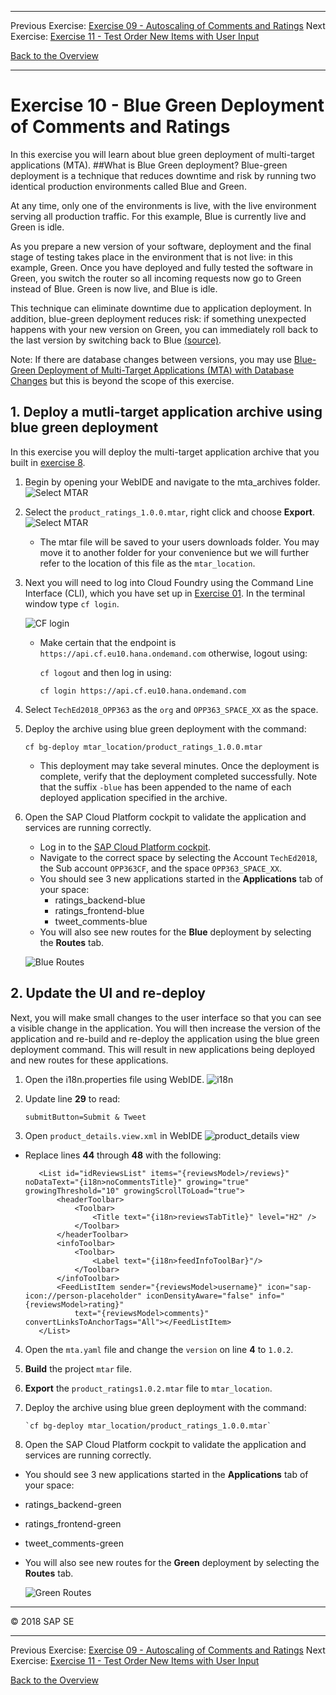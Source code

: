 - - - -
Previous Exercise: [Exercise 09 - Autoscaling of Comments and Ratings](../Exercise-09-Autoscaling-of-Comments-and-Ratings) Next Exercise: [Exercise 11 - Test Order New Items with User Input](../Exercise-11-Test-Order-New-Items-with-User-Input)

[Back to the Overview](../README.md)
- - - -

# Exercise 10 - Blue Green Deployment of Comments and Ratings
In this exercise you will learn about blue green deployment of multi-target applications (MTA). 
##What is Blue Green deployment?
Blue-green deployment is a technique that reduces downtime and risk by running two identical production environments called Blue and Green.

At any time, only one of the environments is live, with the live environment serving all production traffic. For this example, Blue is currently live and Green is idle.

As you prepare a new version of your software, deployment and the final stage of testing takes place in the environment that is not live: in this example, Green. Once you have deployed and fully tested the software in Green, you switch the router so all incoming requests now go to Green instead of Blue. Green is now live, and Blue is idle.

This technique can eliminate downtime due to application deployment. In addition, blue-green deployment reduces risk: if something unexpected happens with your new version on Green, you can immediately roll back to the last version by switching back to Blue [(source)](https://docs.cloudfoundry.org/devguide/deploy-apps/blue-green.html).

Note: If there are database changes between versions, you may use [Blue-Green Deployment of Multi-Target Applications (MTA) with Database Changes](https://help.sap.com/viewer/65de2977205c403bbc107264b8eccf4b/Cloud/en-US/e62731aa735340bfb0c4b7c71b4bf5e7.html) but this is beyond the scope of this exercise.

## 1. Deploy a mutli-target application archive using blue green deployment
 In this exercise you will deploy the multi-target application archive that you built in [exercise 8](../Exercise-08-Tweet-Comments-Backend).  
 1. Begin by opening your WebIDE and navigate to the mta_archives folder. 
 ![Select MTAR](images/ex-10-product_ratings-blue.mtar.jpg)
 
 2. Select the `product_ratings_1.0.0.mtar`, right click and choose **Export**.
 ![Select MTAR](images/ex-10-product_ratings-blue.mtar-export.jpg)
 
    * The mtar file will be saved to your users downloads folder. You may move it to another folder for your convenience but we will further refer to the location of this file as the `mtar_location`.
 
 3. Next you will need to log into Cloud Foundry using the Command Line Interface (CLI), which you have set up in [Exercise 01](../Exercise-01-Setup). In the terminal window type `cf login`.
    
    ![CF login](images/ex-10-product_ratings-blue.mtar-CLI.jpg)
    
    * Make certain that the endpoint is `https://api.cf.eu10.hana.ondemand.com` otherwise, logout using: 
        
        `cf logout` and then log in using:
    
        `cf login https://api.cf.eu10.hana.ondemand.com`
        
 4. Select `TechEd2018_OPP363` as the `org` and `OPP363_SPACE_XX` as the space.
 5. Deploy the archive using blue green deployment with the command:
 
    `cf bg-deploy mtar_location/product_ratings_1.0.0.mtar`
    
    * This deployment may take several minutes. Once the deployment is complete, verify that the deployment completed successfully. Note that the suffix `-blue` has been appended to the name of each deployed application specified in the archive.
    
 6. Open the SAP Cloud Platform cockpit to validate the application and services are running correctly.
    * Log in to the [SAP Cloud Platform cockpit](https://account.hana.ondemand.com/cockpit).
    * Navigate to the correct space by selecting the Account `TechEd2018`, the Sub account `OPP363CF`, and the space `OPP363_SPACE_XX`.
    * You should see 3 new applications started in the **Applications** tab of your space:
        * ratings_backend-blue
        * ratings_frontend-blue
        * tweet_comments-blue
    * You will also see new routes for the **Blue** deployment by selecting the **Routes** tab.
    
    ![Blue Routes](images/ex-10-product_ratings-blue.mtar-Blue.png)
    

## 2. Update the UI and re-deploy
 Next, you will make small changes to the user interface so that you can see a visible change in the application. You will then increase the version of the application and re-build and re-deploy the application using the blue green deployment command. This will result in new applications being deployed and new routes for these applications.
 1. Open the i18n.properties file using WebIDE.
 ![i18n](images/ex-10-product_ratings-blue.mtar-i18n.jpg)
 2. Update line **29** to read:
    ```angular2html
    submitButton=Submit & Tweet
    ``` 
 
 3. Open `product_details.view.xml` in WebIDE 
    ![product_details view](images/ex-10-product_ratings-blue.mtar-view.jpg)
  * Replace lines **44** through **48** with the following:
     ```angular2html
        <List id="idReviewsList" items="{reviewsModel>/reviews}" noDataText="{i18n>noCommentsTitle}" growing="true" growingThreshold="10" growingScrollToLoad="true">
            <headerToolbar>
                <Toolbar>
                    <Title text="{i18n>reviewsTabTitle}" level="H2" />
                </Toolbar>
            </headerToolbar>
            <infoToolbar>
                <Toolbar>
                    <Label text="{i18n>feedInfoToolBar}"/>
                </Toolbar>
            </infoToolbar>
            <FeedListItem sender="{reviewsModel>username}" icon="sap-icon://person-placeholder" iconDensityAware="false" info="{reviewsModel>rating}"
                text="{reviewsModel>comments}" convertLinksToAnchorTags="All"></FeedListItem>
        </List>
     ```
 4. Open the `mta.yaml` file and change the `version` on line **4** to `1.0.2`.
 
 5. **Build** the project `mtar` file.
 
 6. **Export** the `product_ratings1.0.2.mtar` file to `mtar_location`.
 7. Deploy the archive using blue green deployment with the command:
     
        `cf bg-deploy mtar_location/product_ratings_1.0.0.mtar`
 8. Open the SAP Cloud Platform cockpit to validate the application and services are running correctly.
   * You should see 3 new applications started in the **Applications** tab of your space:
   * ratings_backend-green
   * ratings_frontend-green
   * tweet_comments-green
   * You will also see new routes for the **Green** deployment by selecting the **Routes** tab.
        
        ![Green Routes](images/ex-10-product_ratings-blue.mtar-Green.png)
    


- - - -
© 2018 SAP SE
- - - -

Previous Exercise: [Exercise 09 - Autoscaling of Comments and Ratings](../Exercise-09-Autoscaling-of-Comments-and-Ratings) Next Exercise: [Exercise 11 - Test Order New Items with User Input](../Exercise-11-Test-Order-New-Items-with-User-Input)

[Back to the Overview](../README.md)
